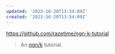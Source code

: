 ```yaml
---
updated: '2023-10-20T13:54:09Z'
created: '2023-10-20T13:54:09Z'
---
```

https://github.com/razetime/ngn-k-tutorial

> An [ngn/k](https://codeberg.org/ngn/k) tutorial.